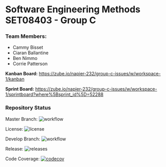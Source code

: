 # Software Engineering Methods SET08403 - Group C

### Team Members:

- Cammy Bisset
- Ciaran Ballantine
- Ben Nimmo
- Corrie Patterson

**Kanban Board:** https://zube.io/napier-232/group-c-issues/w/workspace-1/kanban

**Sprint Board:** https://zube.io/napier-232/group-c-issues/w/workspace-1/sprintboard?where%5Bsprint_id%5D=52288

### Repository Status
Master Branch: 
![workflow](https://img.shields.io/github/workflow/status/cammybisset/Group-C-Repository/A%20workflow%20for%20my%20Hello%20World%20App)

License: 
![license](https://img.shields.io/github/license/cammybisset/sem.svg?style=flat-square)

Develop Branch: 
![workflow](https://img.shields.io/github/workflow/status/cammybisset/Group-C-Repository/Group%20C%20Repository/develop?label=Build%20Status&style=for-the-badge)

Release:
![releases](https://img.shields.io/github/v/release/cammybisset/Group-C-Repository?include_prereleases&label=%20&style=for-the-badge)

Code Coverage:
[![codecov](https://codecov.io/gh/cammybisset/Group-C-Repository/branch/master/graph/badge.svg?token=JOLN7FFQ9W)](https://codecov.io/gh/cammybisset/Group-C-Repository)
